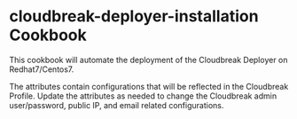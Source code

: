 # cloudbreak-deployer-installation Cookbook

This cookbook will automate the deployment of the Cloudbreak Deployer on Redhat7/Centos7.

The attributes contain configurations that will be reflected in the Cloudbreak Profile.
Update the attributes as needed to change the Cloudbreak admin user/password, public IP, and email related configurations.

